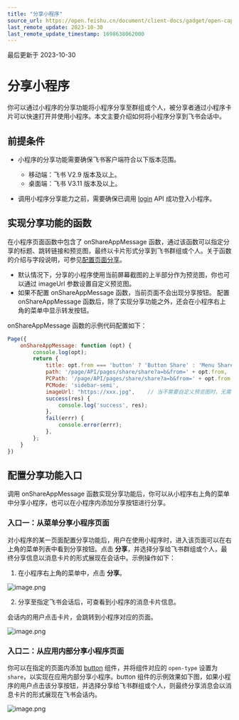 ```yaml
---
title: "分享小程序"
source_url: https://open.feishu.cn/document/client-docs/gadget/open-capabilities/gadget-sharing
last_remote_update: 2023-10-30
last_remote_update_timestamp: 1698638062000
---
```

最后更新于 2023-10-30

# 分享小程序

你可以通过小程序的分享功能将小程序分享至群组或个人，被分享者通过小程序卡片可以快速打开并使用小程序。本文主要介绍如何将小程序分享到飞书会话中。

## 前提条件

- 小程序的分享功能需要确保飞书客户端符合以下版本范围。
	- 移动端：飞书 V2.9 版本及以上。
	- 桌面端：飞书 V3.11 版本及以上。

- 调用小程序分享能力之前，需要确保已调用 [login](https://open.feishu.cn/document/uYjL24iN/uYzMuYzMuYzM) API 成功登入小程序。

## 实现分享功能的函数

在小程序页面函数中包含了 onShareAppMessage 函数，通过该函数可以指定分享的标题、跳转链接和预览图，最终以卡片形式分享到飞书群组或个人。关于函数的介绍与字段说明，可参见[配置页面分享](https://open.feishu.cn/document/uYjL24iN/uQDNuQDNuQDN#14f1d526)。

- 默认情况下，分享的小程序使用当前屏幕截图的上半部分作为预览图，你也可以通过 imageUrl 参数设置自定义预览图。
- 如果不配置 onShareAppMessage 函数，当前页面不会出现分享按钮。
配置 onShareAppMessage 函数后，除了实现分享功能之外，还会在小程序右上角的菜单中显示转发按钮。

onShareAppMessage 函数的示例代码配置如下：

```js
Page({
    onShareAppMessage: function (opt) {
        console.log(opt);
        return {
            title: opt.from === 'button' ? 'Button Share' : 'Menu Share',
            path: '/page/API/pages/share/share?a=b&from=' + opt.from,
            PCPath: '/page/API/pages/share/share?a=b&from=' + opt.from,
            PCMode: 'sidebar-semi',
            imageUrl: "https://xxx.jpg",	// 当不需要自定义预览图时，无需传入 imageUrl 参数。
            success(res) {
                console.log('success', res);
            },
            fail(errr) {
                console.error(errr);
            },
        };
    }
})
```

## 配置分享功能入口

调用 onShareAppMessage 函数实现分享功能后，你可以从小程序右上角的菜单中分享小程序，也可以在小程序内添加分享按钮进行分享。

### 入口一：从菜单分享小程序页面

对小程序的某一页面配置分享功能后，用户在使用小程序时，进入该页面可以在右上角的菜单列表中看到分享按钮。点击 **分享**，并选择分享给飞书群组或个人，最终分享信息以消息卡片的形式展现在会话中。示例操作如下：

1. 在小程序右上角的菜单中，点击 **分享**。

![image.png](https://sf3-cn.feishucdn.com/obj/open-platform-opendoc/145e4a459973ebf07887769bf6a8ec94_getRUBbSr9.png?height=1230&lazyload=true&maxWidth=600&width=1440)

2. 分享至指定飞书会话后，可查看到小程序的消息卡片信息。

会话内的用户点击卡片，会跳转到小程序对应的页面。

![image.png](https://sf3-cn.feishucdn.com/obj/open-platform-opendoc/e6b0cbb2705a9c255fc503a716ac7c59_tpyCrFacar.png?height=1116&lazyload=true&maxWidth=300&width=562)

### 入口二：从应用内部分享小程序页面

你可以在指定的页面内添加 [button](https://open.feishu.cn/document/uYjL24iN/uIjNuIjNuIjN) 组件，并将组件对应的 `open-type` 设置为 `share`，以实现在应用内部分享小程序。button 组件的示例效果如下图，如果小程序的用户点击该分享按钮，并选择分享给飞书群组或个人，则最终分享消息会以消息卡片的形式展现在飞书会话内。

![image.png](https://sf3-cn.feishucdn.com/obj/open-platform-opendoc/72fd2572514dc2344fc9a21ca7d0a267_MAQEGKpgmR.png?height=1118&lazyload=true&maxWidth=300&width=538)
